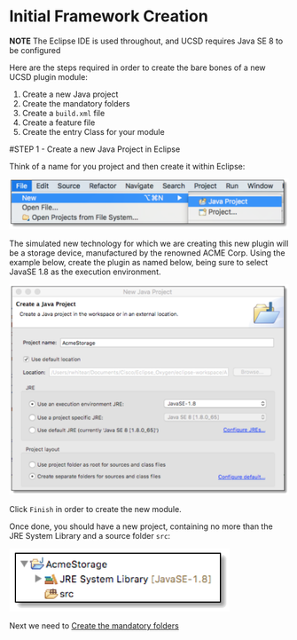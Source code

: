# Initial Framework Creation

**NOTE** The Eclipse IDE is used throughout, and UCSD requires Java SE 8 to be configured

Here are the steps required in order to create the bare bones of a new UCSD plugin module:

 1. Create a new Java project
 2. Create the mandatory folders
 3. Create a ```build.xml``` file
 4. Create a feature file
 5. Create the entry Class for your module


#STEP 1 -  Create a new Java Project in Eclipse

Think of a name for you project and then create it within Eclipse:

![alt text](https://github.com/rwhitear42/UCS_Director_Open_Automation_From_Scratch/blob/master/docs/initial_framework/images/new_java_project.png "Creating a new project")

The simulated new technology for which we are creating this new plugin will be a storage device, manufactured by the renowned ACME Corp. Using the example below, create the plugin as named below, being sure to select JavaSE 1.8 as the execution environment.

![alt text](https://github.com/rwhitear42/UCS_Director_Open_Automation_From_Scratch/blob/master/docs/initial_framework/images/name_new_java_project.png "Name the new project")

Click ```Finish``` in order to create the new module.

Once done, you should have a new project, containing no more than the JRE System Library and a source folder ```src```:

![alt text](https://github.com/rwhitear42/UCS_Director_Open_Automation_From_Scratch/blob/master/docs/initial_framework/images/project_explorer_pane.png "Project explorer pane")

Next we need to [Create the mandatory folders](https://github.com/rwhitear42/UCS_Director_Open_Automation_From_Scratch/blob/master/docs/initial_framework/2_mandatory_folder_creation.md)
